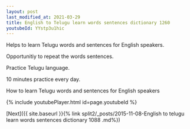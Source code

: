 ```yaml
---
layout: post
last_modified_at: 2021-03-29
title: English to Telugu learn words sentences dictionary 1260 
youtubeId: YYstp3u1hic
---
```

 
 
Helps to learn Telugu words and sentences for English speakers.

Opportunitiy to repeat the words sentences. 

Practice Telugu language. 
 
10 minutes practice every day. 
 
How to learn Telugu words and sentences for English speakers 
 
{% include youtubePlayer.html id=page.youtubeId %}
 
 
[Next]({{ site.baseurl }}{% link  split2/_posts/2015-11-08-English to telugu learn words sentences dictionary 1088 .md%})
 
